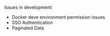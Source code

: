 Issues in development:
- Docker deve environment permission issues
- SSO Authentication
- Paginated Data